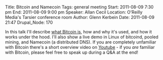 Title: Bitcoin and Namecoin
Tags: general meeting
Start: 2011-08-09 7:30 pm
End: 2011-08-09 9:00 pm
Speaker: Allan Cecil
Location: O'Reilly Media's Tarsier conference room
Author: Glenn Kerbein
Date: 2011-08-09 21:47
Drupal_Node: 170

In this talk I'll describe <a href="https://www.weusecoins.com">what Bitcoin is</a>, how and why it's used, and how it works under the hood. I'll also show a live demo in Linux of bitcoind, pooled mining, and Namecoin (a distributed DNS). If you are completely unfamiliar with Bitcoin there's a short overview video on <a href="https://www.youtube.com/watch?v=Gc2en3nHxA4">Youtube</a> - if you *are* familiar with Bitcoin, please feel free to speak up during a Q&A at the end!
